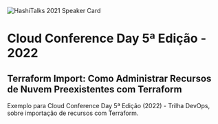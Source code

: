 ![HashiTalks 2021 Speaker Card](/images/speaker\_card.jpg "HashiTalks 2021 Speaker Card")

# Cloud Conference Day 5ª Edição - 2022

## Terraform Import: Como Administrar Recursos de Nuvem Preexistentes com Terraform

Exemplo para Cloud Conference Day 5ª Edição (2022) - Trilha DevOps, sobre importação de recursos com Terraform.
